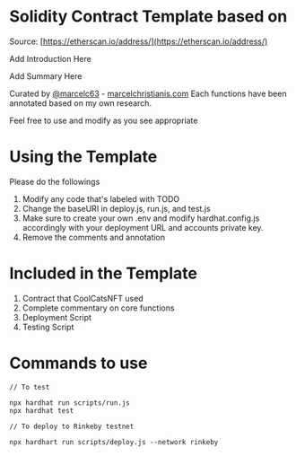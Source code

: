 # Solidity Contract Template based on

Source: [https://etherscan.io/address/](https://etherscan.io/address/)

Add Introduction Here

Add Summary Here

Curated by [@marcelc63](https://twitter.com/marcelc63) - [marcelchristianis.com](https://marcelchristianis.com)
Each functions have been annotated based on my own research.

Feel free to use and modify as you see appropriate

# Using the Template

Please do the followings

1. Modify any code that's labeled with TODO
2. Change the baseURI in deploy.js, run.js, and test.js
3. Make sure to create your own .env and modify hardhat.config.js accordingly with your deployment URL and accounts private key.
4. Remove the comments and annotation

# Included in the Template

1. Contract that CoolCatsNFT used
2. Complete commentary on core functions
3. Deployment Script
4. Testing Script

# Commands to use

```
// To test

npx hardhat run scripts/run.js
npx hardhat test

// To deploy to Rinkeby testnet

npx hardhart run scripts/deploy.js --network rinkeby
```
